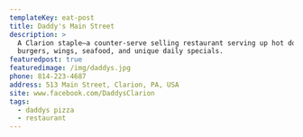 ```yaml
---
templateKey: eat-post
title: Daddy's Main Street
description: >
  A Clarion staple—a counter-serve selling restaurant serving up hot dogs,
  burgers, wings, seafood, and unique daily specials. 
featuredpost: true
featuredimage: /img/daddys.jpg
phone: 814-223-4687
address: 513 Main Street, Clarion, PA, USA
site: www.facebook.com/DaddysClarion
tags:
  - daddys pizza
  - restaurant
---
```

